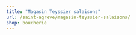 ```yaml
---
title: "Magasin Teyssier salaisons"
url: /saint-agreve/magasin-teyssier-salaisons/
shop: boucherie
---
```

